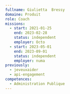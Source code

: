 ```yaml
---
fullname: Giulietta  Bressy
domaine: Produit
role: Coach
missions:
  - start: 2021-01-25
    end: 2023-02-28
    status: independent
    employer: Octo
  - start: 2023-05-01
    end: 2023-09-01
    status: independent
    employer: numa
previously:
  - jeveuxaider
  - api-engagement
competences:
  - Administration Publique
---
```

